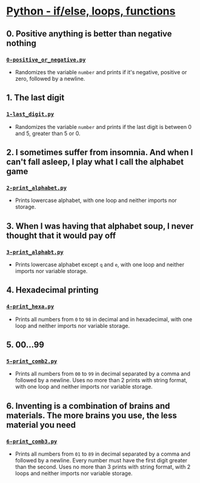 # [Python - if/else, loops, functions](https://intranet.hbtn.io/projects/2172)

## 0. Positive anything is better than negative nothing
### [`0-positive_or_negative.py`](0-positive_or_negative.py)
* Randomizes the variable `number` and prints if it's negative, positive or zero, followed by a newline.

## 1. The last digit
### [`1-last_digit.py`](1-last_digit.py)
* Randomizes the variable `number` and prints if the last digit is between 0 and 5, greater than 5 or 0.

## 2. I sometimes suffer from insomnia. And when I can't fall asleep, I play what I call the alphabet game
### [`2-print_alphabet.py`](2-print_alphabet.py)
* Prints lowercase alphabet, with one loop and neither imports nor storage.

## 3. When I was having that alphabet soup, I never thought that it would pay off
### [`3-print_alphabt.py`](3-print_alphabt.py)
* Prints lowercase alphabet except `q` and `e`, with one loop and neither imports nor variable storage.

## 4. Hexadecimal printing
### [`4-print_hexa.py`](4-print_hexa.py)
* Prints all numbers from `0` to `98` in decimal and in hexadecimal, with one loop and neither imports nor variable storage.

## 5. 00...99
### [`5-print_comb2.py`](5-print_comb2.py)
* Prints all numbers from `00` to `99` in decimal separated by a comma and followed by a newline. Uses no more than 2 prints with string format, with one loop and neither imports nor variable storage.

## 6. Inventing is a combination of brains and materials. The more brains you use, the less material you need
### [`6-print_comb3.py`](6-print_comb3.py)
* Prints all numbers from `01` to `89` in decimal separated by a comma and followed by a newline. Every number must have the first digit greater than the second. Uses no more than 3 prints with string format, with 2 loops and neither imports nor variable storage.
